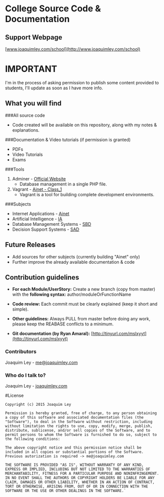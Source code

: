 # College Source Code & Documentation

## Support Webpage
[www.joaquimley.com/school](http://www.joaquimley.com/school)

# IMPORTANT
I'm in the process of asking permission to publish some content provided to students, I'll update as soon as I have more info.

## What you will find

###All source code
* Code created will be available on this repository, along with my notes & explanations.

###Documentation & Video tutorials (if permission is granted)
* PDFs
* Video Tutorials
* Exams

###Tools
1. Adminer - [Official Website](http://http://www.adminer.org)
    * Database management in a single PHP file.
2. Vagrant - [Ainet - Class_1](http://joaquimley.com/school/ainet.html#one)
    * Vagrant is a tool for building complete development environments.


###Subjects
* Internet Applications - [Ainet](joaquimley.com/school/ainet.html)
* Artificial Intelligence - [IA](joaquimley.com/school/ia.html)
* Database Management Systems - [SBD](joaquimley.com/school/sbd.html)
* Decision Support Systems - [SAD](joaquimley.com/school/sad.html)

Future Releases
---------------

 * Add sources for other subjects (currently building "Ainet" only)
 * Further improve the already available documentation & code

Contribution guidelines
-----------------------

* **For each Module/UserStory:**
  Create a new branch (copy from master) with the **following syntax:** author/moduleOrFunctionName

* **Code review:**
  Each commit must be clearly explained (keep it short and simple).

* **Other guidelines:**
  Always PULL from master before doing any work, please keep the REABASE conflicts to a minimum.
* **Git documentation (by Ryan Amaral):** [http://tinyurl.com/mslxyyt](http://tinyurl.com/mslxyyt)


### Contributors ###

Joaquim Ley - <me@joaquimley.com>

### Who do I talk to? ###

Joaquim Ley - [joaquimley.com](http://www.joaquimley.com)

#License

    Copyright (c) 2015 Joaquim Ley

    Permission is hereby granted, free of charge, to any person obtaining a copy of this software and associated documentation files (the "Software"), to deal in the Software without restriction, including without limitation the rights to use, copy, modify, merge, publish, distribute, sublicense, and/or sell copies of the Software, and to permit persons to whom the Software is furnished to do so, subject to the following conditions:

    The above copyright notice and this permission notice shall be included in all copies or substantial portions of the Software.
    Previous autorization is required -> me@joaquimley.com

    THE SOFTWARE IS PROVIDED "AS IS", WITHOUT WARRANTY OF ANY KIND, EXPRESS OR IMPLIED, INCLUDING BUT NOT LIMITED TO THE WARRANTIES OF MERCHANTABILITY, FITNESS FOR A PARTICULAR PURPOSE AND NONINFRINGEMENT. IN NO EVENT SHALL THE AUTHORS OR COPYRIGHT HOLDERS BE LIABLE FOR ANY CLAIM, DAMAGES OR OTHER LIABILITY, WHETHER IN AN ACTION OF CONTRACT, TORT OR OTHERWISE, ARISING FROM, OUT OF OR IN CONNECTION WITH THE SOFTWARE OR THE USE OR OTHER DEALINGS IN THE SOFTWARE.`
